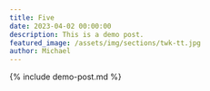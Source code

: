 ```yaml
---
title: Five 
date: 2023-04-02 00:00:00
description: This is a demo post.
featured_image: /assets/img/sections/twk-tt.jpg
author: Michael
---
```


{% include demo-post.md %}
